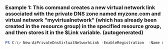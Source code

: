 ### Example 1: This command creates a new virtual network link associated with the private DNS zone named myzone.com and virtual network "myvirtualnetwork" (which has already been created in the resource group) in the specified resource group, and then stores it in the $Link variable. (autogenerated)
```powershell
PS C:\> New-AzPrivateDnsVirtualNetworkLink -EnableRegistration  -Name mylink -ResourceGroupName MyResourceGroup -VirtualNetworkId /subscriptions/xxxxxxx-xxxx-xxxx-xxxx-xxxxxxxxxxxx/resourceGroups/MyResourceGroup/providers/Microsoft.Network/virtualNetworks/MyVirtualNetwork -ZoneName myzone.com
```

